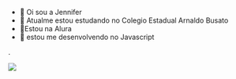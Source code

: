 - 👋 Oi sou a Jennifer
- 👀 Atualme estou estudando no Colegio Estadual Arnaldo Busato  
- 🌱Estou na Alura 
- 💞️ estou me desenvolvendo no Javascript

.










![](https://media.tenor.com/4eEEX5QVpeAAAAAM/barbie-movie-2023-ken.gif)
